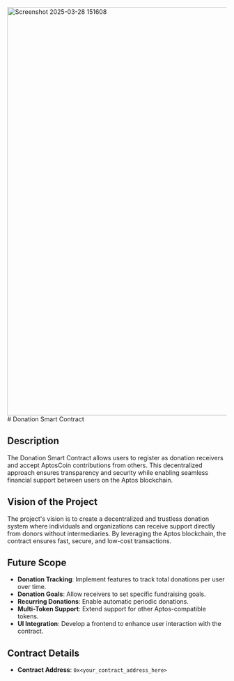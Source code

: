 <img width="938" alt="Screenshot 2025-03-28 151608" src="https://github.com/user-attachments/assets/0d88d3d2-3ba7-4c23-91cb-6ceb2d776f64" />
# Donation Smart Contract

## Description
The Donation Smart Contract allows users to register as donation receivers and accept AptosCoin contributions from others. This decentralized approach ensures transparency and security while enabling seamless financial support between users on the Aptos blockchain.

## Vision of the Project
The project's vision is to create a decentralized and trustless donation system where individuals and organizations can receive support directly from donors without intermediaries. By leveraging the Aptos blockchain, the contract ensures fast, secure, and low-cost transactions.

## Future Scope
- **Donation Tracking**: Implement features to track total donations per user over time.
- **Donation Goals**: Allow receivers to set specific fundraising goals.
- **Recurring Donations**: Enable automatic periodic donations.
- **Multi-Token Support**: Extend support for other Aptos-compatible tokens.
- **UI Integration**: Develop a frontend to enhance user interaction with the contract.

## Contract Details
- **Contract Address**: `0x<your_contract_address_here>`

